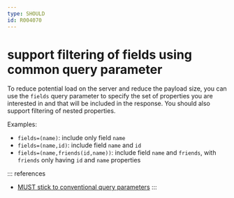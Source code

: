 ```yaml
---
type: SHOULD
id: R004070
---
```


# support filtering of fields using common query parameter

To reduce potential load on the server and reduce the payload size, you can use the `fields` query parameter to specify the set of properties you are interested in and that will be included in the response.
You should also support filtering of nested properties.

Examples:

- `fields=(name)`: include only field `name`
- `fields=(name,id)`: include field `name` and `id`
- `fields=(name,friends(id,name))`: include field `name` and `friends`, with `friends` only having `id` and `name` properties

::: references

- [MUST stick to conventional query parameters](R000049)
  :::
